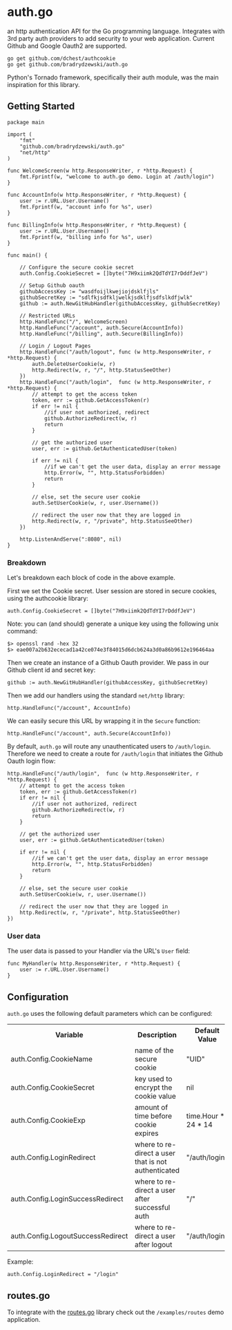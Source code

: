 # auth.go
an http authentication API for the Go programming language. Integrates with 3rd party auth providers to add security to your web application. Current Github and Google Oauth2 are supported.

	go get github.com/dchest/authcookie
    go get github.com/bradrydzewski/auth.go
    
Python's Tornado framework, specifically their auth module, was the main inspiration for this library.

## Getting Started

    package main

    import (
        "fmt"
        "github.com/bradrydzewski/auth.go"
        "net/http"
    )

    func WelcomeScreen(w http.ResponseWriter, r *http.Request) {
        fmt.Fprintf(w, "welcome to auth.go demo. Login at /auth/login")
    }

    func AccountInfo(w http.ResponseWriter, r *http.Request) {
        user := r.URL.User.Username()
        fmt.Fprintf(w, "account info for %s", user)
    }
    
    func BillingInfo(w http.ResponseWriter, r *http.Request) {
        user := r.URL.User.Username()
        fmt.Fprintf(w, "billing info for %s", user)
    }

    func main() {

        // Configure the secure cookie secret
        auth.Config.CookieSecret = []byte("7H9xiimk2QdTdYI7rDddfJeV")
        
        // Setup Github oauth
        githubAccessKey := "wasdfoijlkwejiojdsklfjls"
        githubSecretKey := "sdlfkjsdfkljwelkjsdklfjsdfslkdfjwlk"
        github := auth.NewGitHubHandler(githubAccessKey, githubSecretKey)
        
        // Restricted URLs
        http.HandleFunc("/", WelcomeScreen)
        http.HandleFunc("/account", auth.Secure(AccountInfo))
        http.HandleFunc("/billing", auth.Secure(BillingInfo))
        
        // Login / Logout Pages
        http.HandleFunc("/auth/logout", func (w http.ResponseWriter, r *http.Request) {
			auth.DeleteUserCookie(w, r)
			http.Redirect(w, r, "/", http.StatusSeeOther)
        })
		http.HandleFunc("/auth/login",  func (w http.ResponseWriter, r *http.Request) {
			// attempt to get the access token
			token, err := github.GetAccessToken(r)
			if err != nil {
				//if user not authorized, redirect
				github.AuthorizeRedirect(w, r)
				return
			}

			// get the authorized user
			user, err := github.GetAuthenticatedUser(token)

			if err != nil {
				//if we can't get the user data, display an error message
				http.Error(w, "", http.StatusForbidden)
				return
			}

			// else, set the secure user cookie
			auth.SetUserCookie(w, r, user.Username())

			// redirect the user now that they are logged in
			http.Redirect(w, r, "/private", http.StatusSeeOther)
        })

        http.ListenAndServe(":8080", nil)
    }

### Breakdown
Let's breakdown each block of code in the above example.

First we set the Cookie secret. User session are stored in secure cookies, using the authcookie library:

    auth.Config.CookieSecret = []byte("7H9xiimk2QdTdYI7rDddfJeV")

Note: you can (and should) generate a unique key using the following unix command:

    $> openssl rand -hex 32
    $> eae007a2b632ececad1a42ce074e3f84015d6dcb624a3d0a86b9612e196464aa

Then we create an instance of a Github Oauth provider. We pass in our Github client id and secret key:

    github := auth.NewGitHubHandler(githubAccessKey, githubSecretKey)

Then we add our handlers using the standard `net/http` library:

    http.HandleFunc("/account", AccountInfo)
    
We can easily secure this URL by wrapping it in the `Secure` function:

    http.HandleFunc("/account", auth.Secure(AccountInfo))
    
By default, `auth.go` will route any unauthenticated users to `/auth/login`. Therefore we need to create a route for `/auth/login` that initiates the Github Oauth login flow:

    http.HandleFunc("/auth/login",  func (w http.ResponseWriter, r *http.Request) {
		// attempt to get the access token
		token, err := github.GetAccessToken(r)
		if err != nil {
			//if user not authorized, redirect
			github.AuthorizeRedirect(w, r)
			return
		}

		// get the authorized user
		user, err := github.GetAuthenticatedUser(token)

		if err != nil {
			//if we can't get the user data, display an error message
			http.Error(w, "", http.StatusForbidden)
			return
		}

		// else, set the secure user cookie
		auth.SetUserCookie(w, r, user.Username())

		// redirect the user now that they are logged in
		http.Redirect(w, r, "/private", http.StatusSeeOther)
    })


### User data
The user data is passed to your Handler via the URL's `User` field:

    func MyHandler(w http.ResponseWriter, r *http.Request) {
        user := r.URL.User.Username()
    }
    
## Configuration
`auth.go` uses the following default parameters which can be configured:

<table>
<tr>
 <th>Variable</th>
 <th>Description</th>
 <th>Default Value</th>
</tr>
<tr>
 <td>auth.Config.CookieName</td>
 <td>name of the secure cookie</td>
 <td>"UID"</td>
</tr>
<tr>
 <td>auth.Config.CookieSecret</td>
 <td>key used to encrypt the cookie value</td>
 <td>nil</td>
</tr>
<tr>
 <td>auth.Config.CookieExp</td>
 <td>amount of time before cookie expires</td>
 <td>time.Hour * 24 * 14</td>
</tr>
<tr>
 <td>auth.Config.LoginRedirect</td>
 <td>where to re-direct a user that is not authenticated</td>
 <td>"/auth/login"</td>
</tr>
<tr>
 <td>auth.Config.LoginSuccessRedirect</td>
 <td>where to re-direct a user after successful auth</td>
 <td>"/"</td>
</tr>
<tr>
 <td>auth.Config.LogoutSuccessRedirect</td>
 <td>where to re-direct a user after logout</td>
 <td>"/auth/login"</td>
</tr>
</table>

Example:

    auth.Config.LoginRedirect = "/login"
    
## routes.go
To integrate with the [routes.go](https://github.com/bradrydzewski/routes.go) library check out the `/examples/routes` demo application.
